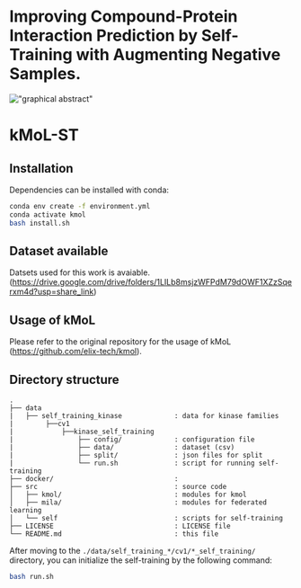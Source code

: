 # Improving Compound-Protein Interaction Prediction by Self-Training with Augmenting Negative Samples.
!["graphical abstract"]('./TOC.png')

# kMoL-ST

## Installation

Dependencies can be installed with conda:
```bash
conda env create -f environment.yml
conda activate kmol
bash install.sh
```
## Dataset available 

Datsets used for this work is avaiable. (https://drive.google.com/drive/folders/1LILb8msjzWFPdM79dOWF1XZzSqerxm4d?usp=share_link)

## Usage of kMoL

Please refer to the original repository for the usage of kMoL (https://github.com/elix-tech/kmol). 

## Directory structure

```
.
├── data
|   ├── self_training_kinase             : data for kinase families
|        ├──cv1
|            ├──kinase_self_training
|                ├── config/             : configuration file
|                ├── data/               : dataset (csv)
|                ├── split/              : json files for split
|                └── run.sh              : script for running self-training
├── docker/                              : 
├── src                                  : source code
│   ├── kmol/                            : modules for kmol
│   ├── mila/                            : modules for federated learning
│   └── self                             : scripts for self-training
├── LICENSE                              : LICENSE file
└── README.md                            : this file
```

After moving to the ```./data/self_training_*/cv1/*_self_training/``` directory,  you can initialize the self-training by the following command:
```bash
bash run.sh
```
